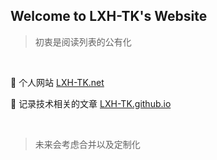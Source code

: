 ## Welcome to LXH-TK's Website



> 初衷是阅读列表的公有化

<br/>

:link: 个人网站 [LXH-TK.net](http://LXH-TK.net)

:beer: 记录技术相关的文章 [LXH-TK.github.io](https://LXH-TK.github.io)

<br/>

> 未来会考虑合并以及定制化

